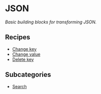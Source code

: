 # JSON

_Basic building blocks for transforming JSON._

## Recipes

* [Change key](changekey.md)
* [Change value](changevalue.md)
* [Delete key](deletekey.md)

## Subcategories

* [Search](/reference/recipes/json/search)


